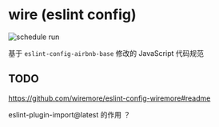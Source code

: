 # wire (eslint config)

![schedule run](https://github.com/yiliang114/eslint-config-wire/workflows/master%20action/badge.svg)

基于 `eslint-config-airbnb-base` 修改的 JavaScript 代码规范

## TODO

https://github.com/wiremore/eslint-config-wiremore#readme

eslint-plugin-import@latest 的作用 ？
